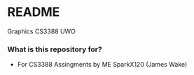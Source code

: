 # README #

Graphics CS3388 UWO

### What is this repository for? ###

* For CS3388 Assingments by ME SparkX120 (James Wake)
